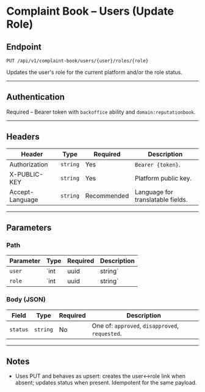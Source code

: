 # Complaint Book – Users (Update Role)

## Endpoint

`PUT /api/v1/complaint-book/users/{user}/roles/{role}`

Updates the user's role for the current platform and/or the role status.

---

## Authentication

Required – Bearer token with `backoffice` ability and `domain:reputationbook`.

---

## Headers

| Header | Type | Required | Description |
| ------ | ---- | -------- | ----------- |
| Authorization | `string` | Yes | `Bearer {token}`. |
| X-PUBLIC-KEY | `string` | Yes | Platform public key. |
| Accept-Language | `string` | Recommended | Language for translatable fields. |

---

## Parameters

### Path

| Parameter | Type | Required | Description |
| --------- | ---- | -------- | ----------- |
| `user` | `int|uuid|string` | Yes | User identifier. |
| `role` | `int|uuid|string` | Yes | Role identifier (ID, UUID, or name). |

### Body (JSON)

| Field | Type | Required | Description |
| ----- | ---- | -------- | ----------- |
| `status` | `string` | No | One of: `approved`, `disapproved`, `requested`. |

---

## Notes

- Uses PUT and behaves as upsert: creates the user↔role link when absent; updates status when present. Idempotent for the same payload.
